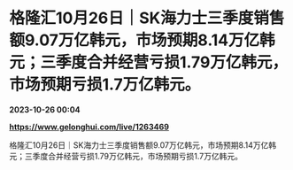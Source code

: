 # 格隆汇10月26日｜SK海力士三季度销售额9.07万亿韩元，市场预期8.14万亿韩元；三季度合并经营亏损1.79万亿韩元，市场预期亏损1.7万亿韩元。

**2023-10-26 00:04**

**https://www.gelonghui.com/live/1263469**

格隆汇10月26日｜SK海力士三季度销售额9.07万亿韩元，市场预期8.14万亿韩元；三季度合并经营亏损1.79万亿韩元，市场预期亏损1.7万亿韩元。